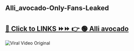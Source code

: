
 ## Alli_avocado-Only-Fans-Leaked

# <h2><a href="https://clipsfans.com/Alli_avocado&ref=git">🔗 Click to LINKS ⏩⏩ 👉 🟢 Alli avocado </a></h2>

<a href="https://clipsfans.com/Alli_avocado&ref=git" rel="nofollow" data-target="animated-image.originalLink"><img src="https://i.ibb.co.com/xMMVF88/686577567.gif" alt="Viral Video Original" style="max-width: 100%; display: inline-block;" data-target="animated-image.originalImage"></a>
